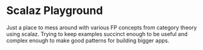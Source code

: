 # Scalaz Playground

Just a place to mess around with various FP concepts from category theory using scalaz.  Trying to keep examples succinct enough to be useful and complex enough to make good patterns for building bigger apps.

